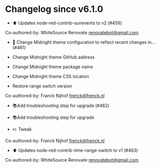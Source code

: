 # Changelog since v6.1.0
- :arrow_up: Updates node-red-contrib-sunevents to v2 (#459)

Co-authored-by: WhiteSource Renovate <renovatebot@gmail.com> 
- :hammer: Change Midnight theme configuration to reflect recent changes in… (#461)

* Change Midnight theme GitHub address

* Change Midnight theme package name

* Change Midnight theme CSS location

* Restore range switch version

Co-authored-by: Franck Nijhof <frenck@frenck.nl> 
- 📚Add troubleshooting step for upgrade (#462)

* 📚Add troubleshooting step for upgrade

* :pencil2: Tweak

Co-authored-by: Franck Nijhof <frenck@frenck.nl> 
- :arrow_up: Updates node-red-contrib-time-range-switch to v1 (#463)

Co-authored-by: WhiteSource Renovate <renovatebot@gmail.com> 
